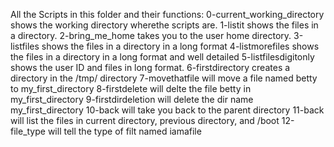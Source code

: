 All the Scripts in this folder and their functions:
0-current_working_directory shows the working directory wherethe scripts are.
1-listit shows the files in a directory.
2-bring_me_home takes you to the user home directory.
3-listfiles shows the files in a directory in a long format
4-listmorefiles shows the files in a directory in a long format and well detailed
5-listfilesdigitonly shows the user ID and files in long format. 
6-firstdirectory creates a directory in the /tmp/ directory
7-movethatfile will move a file named betty to my_first_directory
8-firstdelete will delte the file betty in my_first_directory
9-firstdirdeletion will delete the dir name my_first_directory
10-back will take you back to the parent directory
11-back will list the files in current directory, previous directory, and /boot
12-file_type will tell the type of filt named iamafile
